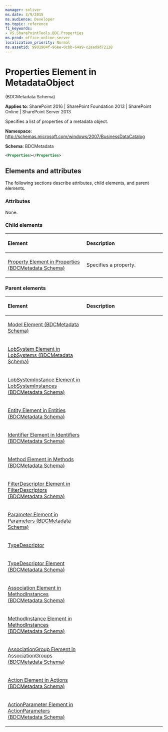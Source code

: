 ```yaml
---
manager: soliver
ms.date: 3/9/2015
ms.audience: Developer
ms.topic: reference
f1_keywords:
- VS.SharePointTools.BDC.Properties
ms.prod: office-online-server
localization_priority: Normal
ms.assetid: 9901904f-96ee-0cbb-64a9-c2aad9d72128
---
```


# Properties Element in MetadataObject 

(BDCMetadata Schema)

**Applies to**: SharePoint 2016 | SharePoint Foundation 2013 | SharePoint Online | SharePoint Server 2013

Specifies a list of properties of a metadata object.

**Namespace**: http://schemas.microsoft.com/windows/2007/BusinessDataCatalog

**Schema**: BDCMetadata

```XML
<Properties></Properties>
```

## Elements and attributes

The following sections describe attributes, child elements, and parent elements.

### Attributes

None.

### Child elements

<table>
<colgroup>
<col width="50%" />
<col width="50%" />
</colgroup>
<thead>
<tr class="header">
<th align="left"><p>Element</p></th>
<th align="left"><p>Description</p></th>
</tr>
</thead>
<tbody>
<tr class="odd">
<td align="left"><p><span sdata="link"><a href="property-element-in-properties-bdcmetadata-schema.md">Property Element in Properties (BDCMetadata Schema)</a></span></p></td>
<td align="left"><p>Specifies a property.</p></td>
</tr>
</tbody>
</table>

### Parent elements

<table>
<colgroup>
<col width="50%" />
<col width="50%" />
</colgroup>
<thead>
<tr class="header">
<th align="left"><p>Element</p></th>
<th align="left"><p>Description</p></th>
</tr>
</thead>
<tbody>
<tr class="odd">
<td align="left"><p><span sdata="link"><a href="model-element-bdcmetadata-schema.md">Model Element (BDCMetadata Schema)</a></span></p></td>
<td align="left"></td>
</tr>
<tr class="even">
<td align="left"><p><span sdata="link"><a href="lobsystem-element-in-lobsystems-bdcmetadata-schema.md">LobSystem Element in LobSystems (BDCMetadata Schema)</a></span></p></td>
<td align="left"></td>
</tr>
<tr class="odd">
<td align="left"><p><span sdata="link"><a href="lobsysteminstance-element-in-lobsysteminstances-bdcmetadata-schema.md">LobSystemInstance Element in LobSystemInstances (BDCMetadata Schema)</a></span></p></td>
<td align="left"></td>
</tr>
<tr class="even">
<td align="left"><p><span sdata="link"><a href="entity-element-in-entities-bdcmetadata-schema.md">Entity Element in Entities (BDCMetadata Schema)</a></span></p></td>
<td align="left"></td>
</tr>
<tr class="odd">
<td align="left"><p><span sdata="link"><a href="identifier-element-in-identifiers-bdcmetadata-schema.md">Identifier Element in Identifiers (BDCMetadata Schema)</a></span></p></td>
<td align="left"></td>
</tr>
<tr class="even">
<td align="left"><p><span sdata="link"><a href="method-element-in-methods-bdcmetadata-schema.md">Method Element in Methods (BDCMetadata Schema)</a></span></p></td>
<td align="left"></td>
</tr>
<tr class="odd">
<td align="left"><p><span sdata="link"><a href="filterdescriptor-element-in-filterdescriptors-bdcmetadata-schema.md">FilterDescriptor Element in FilterDescriptors (BDCMetadata Schema)</a></span></p></td>
<td align="left"></td>
</tr>
<tr class="even">
<td align="left"><p><span sdata="link"><a href="parameter-element-in-parameters-bdcmetadata-schema.md">Parameter Element in Parameters (BDCMetadata Schema)</a></span></p></td>
<td align="left"></td>
</tr>
<tr class="odd">
<td align="left"><p><a href="http://msdn.microsoft.com/library/30e38d7f-af18-20ec-45ab-0bece071ce67.aspx">TypeDescriptor</a></p></td>
<td align="left"></td>
</tr>
<tr class="even">
<td align="left"><p><span sdata="link"><a href="typedescriptor-element-bdcmetadata-schema.md">TypeDescriptor Element (BDCMetadata Schema)</a></span></p></td>
<td align="left"></td>
</tr>
<tr class="odd">
<td align="left"><p><span sdata="link"><a href="association-element-in-methodinstances-bdcmetadata-schema.md">Association Element in MethodInstances (BDCMetadata Schema)</a></span></p></td>
<td align="left"></td>
</tr>
<tr class="even">
<td align="left"><p><span sdata="link"><a href="methodinstance-element-in-methodinstances-bdcmetadata-schema.md">MethodInstance Element in MethodInstances (BDCMetadata Schema)</a></span></p></td>
<td align="left"></td>
</tr>
<tr class="odd">
<td align="left"><p><span sdata="link"><a href="associationgroup-element-in-associationgroups-bdcmetadata-schema.md">AssociationGroup Element in AssociationGroups (BDCMetadata Schema)</a></span></p></td>
<td align="left"></td>
</tr>
<tr class="even">
<td align="left"><p><span sdata="link"><a href="action-element-in-actions-bdcmetadata-schema.md">Action Element in Actions (BDCMetadata Schema)</a></span></p></td>
<td align="left"></td>
</tr>
<tr class="odd">
<td align="left"><p><span sdata="link"><a href="actionparameter-element-in-actionparameters-bdcmetadata-schema.md">ActionParameter Element in ActionParameters (BDCMetadata Schema)</a></span></p></td>
<td align="left"></td>
</tr>
</tbody>
</table>








